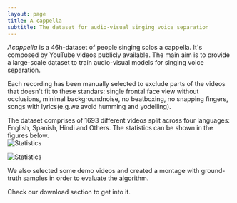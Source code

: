 ```yaml
---
layout: page
title: A cappella
subtitle: The dataset for audio-visual singing voice separation
---
```

*Acappella* is a 46h-dataset of people singing solos a cappella. It's composed by YouTube videos publicly available. The main aim is to provide a large-scale dataset to train audio-visual models for singing voice separation.   

Each recording has been manually selected to exclude parts of the videos that doesn't fit to these standars: single frontal face view without occlusions, minimal backgroundnoise,  no  beatboxing,  no  snapping  fingers,  songs  with  lyrics(e.g.we avoid humming and yodelling).  

The dataset comprises of 1693 different videos split across four languages: English, Spanish, Hindi and Others.  The statistics can be shown in the figures below.  
![Statistics](../img/violinplot.png)

![Statistics](../img/barplot.png.png)


We also selected some demo videos and created a montage with ground-truth samples in order to evaluate the algorithm.  

Check our download section to get into it. 
